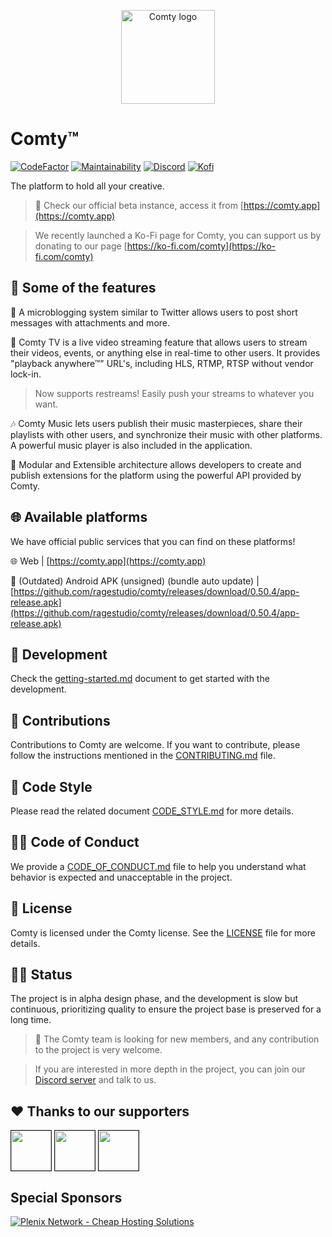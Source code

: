<p align="center">
<img
    alt="Comty logo"
    src="https://storage.ragestudio.net/rstudio/branding/comty/iso/basic_alt.svg"
    height="150px"
/>
</p>

# Comty™
[![CodeFactor](https://www.codefactor.io/repository/github/ragestudio/comty/badge)](https://www.codefactor.io/repository/github/ragestudio/comty)
[![Maintainability](https://api.codeclimate.com/v1/badges/f89a278695d0a1301fe5/maintainability)](https://codeclimate.com/github/srgooglo/comty/maintainability)
[![Discord](https://img.shields.io/discord/769176303978938389?label=Discord)](https://discord.gg/yxQR6EXf2F)
[![Kofi](https://img.shields.io/badge/Kofi-F16061.svg?logo=ko-fi&logoColor=white)
](https://ko-fi.com/comty)

The platform to hold all your creative.

> 👋 Check our official beta instance, access it from [https://comty.app](https://comty.app)

> We recently launched a Ko-Fi page for Comty, you can support us by donating to our page [https://ko-fi.com/comty](https://ko-fi.com/comty)

## 🌟 Some of the features
📝 A microblogging system similar to Twitter allows users to post short messages with attachments and more.

🎥 Comty TV is a live video streaming feature that allows users to stream their videos, events, or anything else in real-time to other users. It provides "playback anywhere™" URL's, including HLS, RTMP, RTSP without vendor lock-in.

> Now supports restreams! Easily push your streams to whatever you want.

🎶 Comty Music lets users publish their music masterpieces, share their playlists with other users, and synchronize their music with other platforms. A powerful music player is also included in the application.

🧩 Modular and Extensible architecture allows developers to create and publish extensions for the platform using the powerful API provided by Comty.

## 🌐 Available platforms
We have official public services that you can find on these platforms!

🌐 Web | [https://comty.app](https://comty.app)

📱 (Outdated) Android APK (unsigned) (bundle auto update) | [https://github.com/ragestudio/comty/releases/download/0.50.4/app-release.apk](https://github.com/ragestudio/comty/releases/download/0.50.4/app-release.apk)

## 🚀 Development
Check the [getting-started.md](./docs/development/getting-started.md) document to get started with the development.

## 🤝 Contributions
Contributions to Comty are welcome. If you want to contribute, please follow the instructions mentioned in the [CONTRIBUTING.md](./CONTRIBUTING.md) file.

## 💅 Code Style
Please read the related document [CODE_STYLE.md](./CODE_STYLE.md) for more details.

## 🧑‍💻 Code of Conduct
We provide a [CODE_OF_CONDUCT.md](./CODE_OF_CONDUCT.md) file to help you understand what behavior is expected and unacceptable in the project.

## 📜 License
Comty is licensed under the Comty license. See the [LICENSE](./LICENSE) file for more details.

## 🧑‍🔬 Status
The project is in alpha design phase, and the development is slow but continuous, prioritizing quality to ensure the project base is preserved for a long time.

> 👥 The Comty team is looking for new members, and any contribution to the project is very welcome.

> If you are interested in more depth in the project, you can join our [Discord server](https://discord.gg/yxQR6EXf2F) and talk to us.

## :heart: Thanks to our supporters
<kbd><img src="https://avatars.githubusercontent.com/u/94137617?v=4" href="https://github.com/SoyRage" height="64" width="64" border="1px" align="center"></kbd>
<kbd><img src="https://avatars.githubusercontent.com/u/84641340?v=4" href="https://github.com/FoxasFoxVulpes" height="64" width="64" border="1px" align="center"></kbd>
<kbd><img src="https://avatars.githubusercontent.com/u/179495972?v=4" href="https://github.com/asiersinmasdev" height="64" width="64" border="1px" align="center"></kbd>

## Special Sponsors
[![Plenix Network - Cheap Hosting Solutions](https://storage.ragestudio.net/comty-static-assets/sponsors/plenix_board.png)](https://plenix.net)
